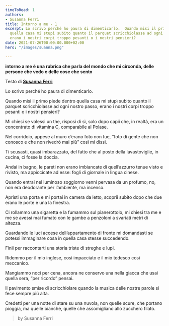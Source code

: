 ```yaml
---
timeToRead: 1
authors:
- Susanna Ferri
title: Intorno a me - 1
excerpt: Lo scrivo perché ho paura di dimenticarlo.  Quando misi il primo piede dentro
  quella casa mi stupì subito quanto il parquet scricchiolasse ad ogni nostro passo,
  erano i nostri corpi troppo pesanti o i nostri pensieri?
date: 2021-07-26T00:00:00.000+02:00
hero: "/images/suanna.png"

---
```

**intorno a me è una rubrica che parla del mondo che mi circonda, delle persone che vedo e delle cose che sento**

Testo di [**Susanna Ferri**](https://www.instagram.com/susanna.ferri/)

Lo scrivo perché ho paura di dimenticarlo.

Quando misi il primo piede dentro quella casa mi stupì subito quanto il parquet scricchiolasse ad ogni nostro passo, erano i nostri corpi troppo pesanti o i nostri pensieri?

Mi chiesi se volessi un the, risposi di sì, solo dopo capii che, in realtà, era un concentrato di vitamina C, comparabile al Polase.

Nel corridoio, appese al muro c’erano foto non tue, “foto di gente che non conosco e che non rivedrò mai più” così mi dissi.

Ti scusasti, quasi imbarazzato, del fatto che al posto della lavastoviglie, in cucina, ci fosse la doccia.

Andai in bagno, le pareti non erano imbiancate di quell’azzurro tenue visto e rivisto, ma appiccicate ad esse: fogli di giornale in lingua cinese.

Quando entrai nel luminoso soggiorno venni pervasa da un profumo, no, non era deodorante per l’ambiente, ma incenso.

Apristi una porta e mi portai in camera da letto, scoprii subito dopo che due erano le porte e una la finestra.

Ci rollammo una sigaretta e la fumammo sul pianerottolo, mi chiesi tra me e me se avessi mai fumato con le gambe a penzoloni a svariati metri di altezza.

Guardando le luci accese dell’appartamento di fronte mi domandasti se potessi immaginare cosa in quella casa stesse succedendo.

Finii per raccontarti una storia triste di streghe e lupi.

Ridemmo per il mio inglese, così impacciato e il mio tedesco così meccanico.

Mangiammo noci per cena, ancora ne conservo una nella giacca che usai quella sera, “per ricordo” pensai.

Il pavimento smise di scricchiolare quando la musica delle nostre parole si fece sempre più alta.

Credetti per una notte di stare su una nuvola, non quelle scure, che portano pioggia, ma quelle bianche, quelle che assomigliano allo zucchero filato.

> by Susanna Ferri